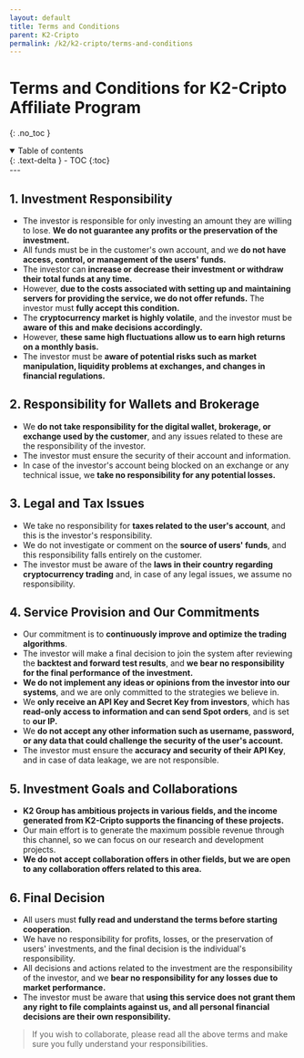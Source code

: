 ```yaml
---
layout: default
title: Terms and Conditions
parent: K2-Cripto
permalink: /k2/k2-cripto/terms-and-conditions
---
```


# Terms and Conditions for K2-Cripto Affiliate Program
{: .no_toc }

<details open markdown="block">
  <summary class="text-delta">Table of contents</summary>
  {: .text-delta }
  - TOC
  {:toc}
</details>
---

## 1. Investment Responsibility
- The investor is responsible for only investing an amount they are willing to lose. **We do not guarantee any profits or the preservation of the investment.**
- All funds must be in the customer's own account, and we **do not have access, control, or management of the users' funds.**
- The investor can **increase or decrease their investment or withdraw their total funds at any time.**
- However, **due to the costs associated with setting up and maintaining servers for providing the service, we do not offer refunds.** The investor must **fully accept this condition.**
- The **cryptocurrency market is highly volatile**, and the investor must be **aware of this and make decisions accordingly.**
- However, **these same high fluctuations allow us to earn high returns on a monthly basis.**
- The investor must be **aware of potential risks such as market manipulation, liquidity problems at exchanges, and changes in financial regulations.**

## 2. Responsibility for Wallets and Brokerage
- We **do not take responsibility for the digital wallet, brokerage, or exchange used by the customer**, and any issues related to these are the responsibility of the investor.
- The investor must ensure the security of their account and information.
- In case of the investor's account being blocked on an exchange or any technical issue, we **take no responsibility for any potential losses.**

## 3. Legal and Tax Issues
- We take no responsibility for **taxes related to the user's account**, and this is the investor's responsibility.
- We do not investigate or comment on the **source of users' funds**, and this responsibility falls entirely on the customer.
- The investor must be aware of the **laws in their country regarding cryptocurrency trading** and, in case of any legal issues, we assume no responsibility.

## 4. Service Provision and Our Commitments
- Our commitment is to **continuously improve and optimize the trading algorithms**.
- The investor will make a final decision to join the system after reviewing the **backtest and forward test results**, and **we bear no responsibility for the final performance of the investment.**
- **We do not implement any ideas or opinions from the investor into our systems**, and we are only committed to the strategies we believe in.
- We **only receive an API Key and Secret Key from investors**, which has **read-only access to information and can send Spot orders**, and is set to **our IP.**
- We **do not accept any other information such as username, password, or any data that could challenge the security of the user's account.**
- The investor must ensure the **accuracy and security of their API Key**, and in case of data leakage, we are not responsible.

## 5. Investment Goals and Collaborations
- **K2 Group has ambitious projects in various fields, and the income generated from K2-Cripto supports the financing of these projects.**
- Our main effort is to generate the maximum possible revenue through this channel, so we can focus on our research and development projects.
- **We do not accept collaboration offers in other fields, but we are open to any collaboration offers related to this area.**

## 6. Final Decision
- All users must **fully read and understand the terms before starting cooperation**.
- We have no responsibility for profits, losses, or the preservation of users' investments, and the final decision is the individual's responsibility.
- All decisions and actions related to the investment are the responsibility of the investor, and we **bear no responsibility for any losses due to market performance.**
- The investor must be aware that **using this service does not grant them any right to file complaints against us, and all personal financial decisions are their own responsibility.**

> If you wish to collaborate, please read all the above terms and make sure you fully understand your responsibilities.
